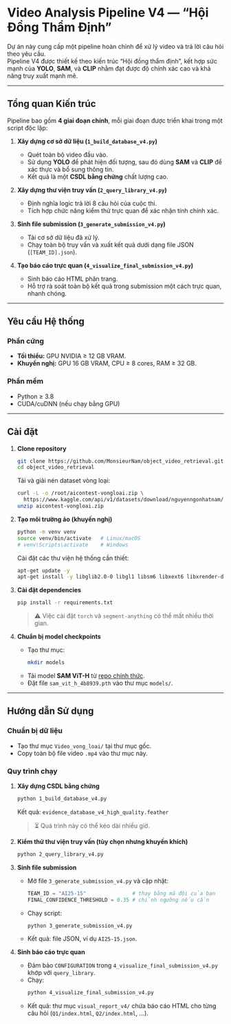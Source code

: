 # **Video Analysis Pipeline V4 — “Hội Đồng Thẩm Định”**

Dự án này cung cấp một pipeline hoàn chỉnh để xử lý video và trả lời câu hỏi theo yêu cầu.  
Pipeline V4 được thiết kế theo kiến trúc “Hội đồng thẩm định”, kết hợp sức mạnh của **YOLO**, **SAM**, và **CLIP** nhằm đạt được độ chính xác cao và khả năng truy xuất mạnh mẽ.

---

## **Tổng quan Kiến trúc**

Pipeline bao gồm **4 giai đoạn chính**, mỗi giai đoạn được triển khai trong một script độc lập:

1. **Xây dựng cơ sở dữ liệu (`1_build_database_v4.py`)**  
   - Quét toàn bộ video đầu vào.  
   - Sử dụng **YOLO** để phát hiện đối tượng, sau đó dùng **SAM** và **CLIP** để xác thực và bổ sung thông tin.  
   - Kết quả là một **CSDL bằng chứng** chất lượng cao.

2. **Xây dựng thư viện truy vấn (`2_query_library_v4.py`)**  
   - Định nghĩa logic trả lời 8 câu hỏi của cuộc thi.  
   - Tích hợp chức năng kiểm thử trực quan để xác nhận tính chính xác.

3. **Sinh file submission (`3_generate_submission_v4.py`)**  
   - Tải cơ sở dữ liệu đã xử lý.  
   - Chạy toàn bộ truy vấn và xuất kết quả dưới dạng file JSON (`[TEAM_ID].json`).

4. **Tạo báo cáo trực quan (`4_visualize_final_submission_v4.py`)**  
   - Sinh báo cáo HTML phân trang.  
   - Hỗ trợ rà soát toàn bộ kết quả trong submission một cách trực quan, nhanh chóng.

---

## **Yêu cầu Hệ thống**

### **Phần cứng**
- **Tối thiểu:** GPU NVIDIA ≥ 12 GB VRAM.  
- **Khuyến nghị:** GPU 16 GB VRAM, CPU ≥ 8 cores, RAM ≥ 32 GB.  

### **Phần mềm**
- Python ≥ 3.8  
- CUDA/cuDNN (nếu chạy bằng GPU)  

---

## **Cài đặt**

1. **Clone repository**
   ```bash
   git clone https://github.com/MonsieurNam/object_video_retrieval.git
   cd object_video_retrieval
   ```

   Tải và giải nén dataset vòng loại:
   ```bash
   curl -L -o /root/aicontest-vongloai.zip \
     https://www.kaggle.com/api/v1/datasets/download/nguyenngonhatnam/aicontest-vongloai
   unzip aicontest-vongloai.zip
   ```

2. **Tạo môi trường ảo (khuyến nghị)**
   ```bash
   python -m venv venv
   source venv/bin/activate   # Linux/macOS
   # venv\Scripts\activate    # Windows
   ```

   Cài đặt các thư viện hệ thống cần thiết:
   ```bash
   apt-get update -y
   apt-get install -y libglib2.0-0 libgl1 libsm6 libxext6 libxrender-dev
   ```

3. **Cài đặt dependencies**
   ```bash
   pip install -r requirements.txt
   ```
   > ⚠️ Việc cài đặt `torch` và `segment-anything` có thể mất nhiều thời gian.

4. **Chuẩn bị model checkpoints**
   - Tạo thư mục:
     ```bash
     mkdir models
     ```
   - Tải model **SAM ViT-H** từ [repo chính thức](https://github.com/facebookresearch/segment-anything#model-checkpoints).  
   - Đặt file `sam_vit_h_4b8939.pth` vào thư mục `models/`.

---

## **Hướng dẫn Sử dụng**

### **Chuẩn bị dữ liệu**
- Tạo thư mục `Video_vong_loai/` tại thư mục gốc.  
- Copy toàn bộ file video `.mp4` vào thư mục này.  

### **Quy trình chạy**

1. **Xây dựng CSDL bằng chứng**
   ```bash
   python 1_build_database_v4.py
   ```
   Kết quả: `evidence_database_v4_high_quality.feather`  
   > ⏳ Quá trình này có thể kéo dài nhiều giờ.

2. **Kiểm thử thư viện truy vấn (tùy chọn nhưng khuyến khích)**
   ```bash
   python 2_query_library_v4.py
   ```

3. **Sinh file submission**
   - Mở file `3_generate_submission_v4.py` và cập nhật:
     ```python
     TEAM_ID = "AI25-15"               # thay bằng mã đội của bạn
     FINAL_CONFIDENCE_THRESHOLD = 0.35 # chỉnh ngưỡng nếu cần
     ```
   - Chạy script:
     ```bash
     python 3_generate_submission_v4.py
     ```
   - Kết quả: file JSON, ví dụ `AI25-15.json`.

4. **Sinh báo cáo trực quan**
   - Đảm bảo `CONFIGURATION` trong `4_visualize_final_submission_v4.py` khớp với `query_library`.  
   - Chạy:
     ```bash
     python 4_visualize_final_submission_v4.py
     ```
   - Kết quả: thư mục `visual_report_v4/` chứa báo cáo HTML cho từng câu hỏi (`Q1/index.html`, `Q2/index.html`, ...).  
